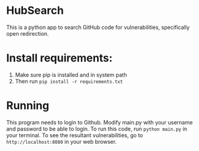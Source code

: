 # HubSearch
This is a python app to search GitHub code for vulnerabilities, specifically open redirection.

# Install requirements:
1. Make sure pip is installed and in system path
2. Then run `pip install -r requirements.txt`

# Running
This program needs to login to Github. Modify main.py with your username and password to be able to login.
To run this code, run `python main.py` in your terminal.
To see the resultant vulnerabilities, go to `http://localhost:8080` in your web browser.

